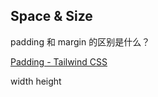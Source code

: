 ## Space & Size

padding 和 margin 的区别是什么？

[Padding - Tailwind CSS](https://v2.tailwindcss.com/docs/padding)

width height 